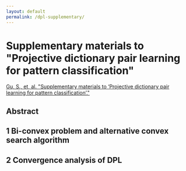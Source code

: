 ```yaml
---
layout: default
permalink: /dpl-supplementary/
---
```


# Supplementary materials to "Projective dictionary pair learning for pattern classification" #

[Gu, S., et, al. "Supplementary materials to ‘Projective dictionary pair learning for pattern classification’."](http://www4.comp.polyu.edu.hk/~cslzhang/paper/NIPS14_supp_final.pdf)

## Abstract ##


## 1 Bi-convex problem and alternative convex search algorithm ##


## 2 Convergence analysis of DPL ##
